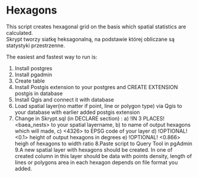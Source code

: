 # Hexagons
This script creates hexagonal grid on the basis which spatial statistics are calculated.<br>
Skrypt tworzy siatkę heksagonalną, na podstawie której obliczane są statystyki przestrzenne.

The easiest and fastest way to run is:
1. Install postgres
2. Install pgadmin
3. Create table
4. Install Postgis extension to your postgres and CREATE EXTENSION postgis in database
5. Install Qgis and connect it with database
6. Load spatial layer(no matter if point, line or polygon type) via Qgis to your database with earlier added postgis extension
7. Change in Skrypt.sql (in DECLARE section) :
a) !IN 3 PLACES! <baea_nests> to your spatial layername, 
b) <heksagonyPunkty99> to name of output hexagons which will made,
c) <4326> to EPSG code of your layer
d) !OPTIONAL! <0.1> height of output hexagons in degrees
e) !OPTIONAL! <0.866> heigh of hexagons to width ratio
8.Paste script to Query Tool in pgAdmin
9.A new spatial layer with hexagons should be created. In one of created column in this layer should be data with points density, length of lines or polygons area in each hexagon depends on file format you added.
